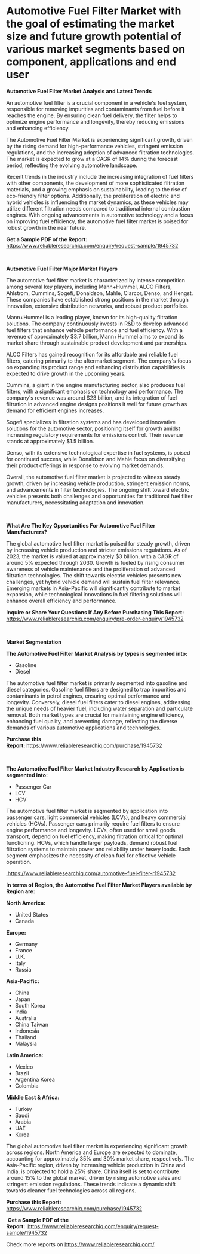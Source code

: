 <p><h1>Automotive Fuel Filter Market with the goal of estimating the market size and future growth potential of various market segments based on component, applications and end user</h1></p><p><strong>Automotive Fuel Filter Market Analysis and Latest Trends</strong></p>
<p><p>An automotive fuel filter is a crucial component in a vehicle's fuel system, responsible for removing impurities and contaminants from fuel before it reaches the engine. By ensuring clean fuel delivery, the filter helps to optimize engine performance and longevity, thereby reducing emissions and enhancing efficiency.</p><p>The Automotive Fuel Filter Market is experiencing significant growth, driven by the rising demand for high-performance vehicles, stringent emission regulations, and the increasing adoption of advanced filtration technologies. The market is expected to grow at a CAGR of 14% during the forecast period, reflecting the evolving automotive landscape. </p><p>Recent trends in the industry include the increasing integration of fuel filters with other components, the development of more sophisticated filtration materials, and a growing emphasis on sustainability, leading to the rise of eco-friendly filter options. Additionally, the proliferation of electric and hybrid vehicles is influencing the market dynamics, as these vehicles may utilize different filtration needs compared to traditional internal combustion engines. With ongoing advancements in automotive technology and a focus on improving fuel efficiency, the automotive fuel filter market is poised for robust growth in the near future.</p></p>
<p><strong>Get a Sample PDF of the Report:&nbsp;</strong> <a href="https://www.reliableresearchiq.com/enquiry/request-sample/1945732?utm_campaign=2384&utm_medium=2&utm_source=Github&utm_content=ia&utm_term=30032025&utm_id=automotive-fuel-filter">https://www.reliableresearchiq.com/enquiry/request-sample/1945732</a></p>
<p>&nbsp;</p>
<p><strong>Automotive Fuel Filter Major Market Players</strong></p>
<p><p>The automotive fuel filter market is characterized by intense competition among several key players, including Mann+Hummel, ALCO Filters, Ahlstrom, Cummins, Sogefi, Donaldson, Mahle, Clarcor, Denso, and Hengst. These companies have established strong positions in the market through innovation, extensive distribution networks, and robust product portfolios.</p><p>Mann+Hummel is a leading player, known for its high-quality filtration solutions. The company continuously invests in R&D to develop advanced fuel filters that enhance vehicle performance and fuel efficiency. With a revenue of approximately $3.7 billion, Mann+Hummel aims to expand its market share through sustainable product development and partnerships.</p><p>ALCO Filters has gained recognition for its affordable and reliable fuel filters, catering primarily to the aftermarket segment. The company's focus on expanding its product range and enhancing distribution capabilities is expected to drive growth in the upcoming years.</p><p>Cummins, a giant in the engine manufacturing sector, also produces fuel filters, with a significant emphasis on technology and performance. The company's revenue was around $23 billion, and its integration of fuel filtration in advanced engine designs positions it well for future growth as demand for efficient engines increases.</p><p>Sogefi specializes in filtration systems and has developed innovative solutions for the automotive sector, positioning itself for growth amidst increasing regulatory requirements for emissions control. Their revenue stands at approximately $1.5 billion.</p><p>Denso, with its extensive technological expertise in fuel systems, is poised for continued success, while Donaldson and Mahle focus on diversifying their product offerings in response to evolving market demands.</p><p>Overall, the automotive fuel filter market is projected to witness steady growth, driven by increasing vehicle production, stringent emission norms, and advancements in filter technologies. The ongoing shift toward electric vehicles presents both challenges and opportunities for traditional fuel filter manufacturers, necessitating adaptation and innovation.</p></p>
<p>&nbsp;</p>
<p><strong>What Are The Key Opportunities For Automotive Fuel Filter Manufacturers?</strong></p>
<p><p>The global automotive fuel filter market is poised for steady growth, driven by increasing vehicle production and stricter emissions regulations. As of 2023, the market is valued at approximately $3 billion, with a CAGR of around 5% expected through 2030. Growth is fueled by rising consumer awareness of vehicle maintenance and the proliferation of advanced filtration technologies. The shift towards electric vehicles presents new challenges, yet hybrid vehicle demand will sustain fuel filter relevance. Emerging markets in Asia-Pacific will significantly contribute to market expansion, while technological innovations in fuel filtering solutions will enhance overall efficiency and performance.</p></p>
<p><strong>Inquire or Share Your Questions If Any Before Purchasing This Report:</strong> <a href="https://www.reliableresearchiq.com/enquiry/pre-order-enquiry/1945732?utm_campaign=2384&utm_medium=2&utm_source=Github&utm_content=ia&utm_term=30032025&utm_id=automotive-fuel-filter">https://www.reliableresearchiq.com/enquiry/pre-order-enquiry/1945732</a></p>
<p>&nbsp;</p>
<p><strong>Market Segmentation</strong></p>
<p><strong>The Automotive Fuel Filter Market Analysis by types is segmented into:</strong></p>
<p><ul><li>Gasoline</li><li>Diesel</li></ul></p>
<p><p>The automotive fuel filter market is primarily segmented into gasoline and diesel categories. Gasoline fuel filters are designed to trap impurities and contaminants in petrol engines, ensuring optimal performance and longevity. Conversely, diesel fuel filters cater to diesel engines, addressing the unique needs of heavier fuel, including water separation and particulate removal. Both market types are crucial for maintaining engine efficiency, enhancing fuel quality, and preventing damage, reflecting the diverse demands of various automotive applications and technologies.</p></p>
<p><strong>Purchase this Report:&nbsp;</strong><a href="https://www.reliableresearchiq.com/purchase/1945732?utm_campaign=2384&utm_medium=2&utm_source=Github&utm_content=ia&utm_term=30032025&utm_id=automotive-fuel-filter">https://www.reliableresearchiq.com/purchase/1945732</a></p>
<p>&nbsp;</p>
<p><strong>The Automotive Fuel Filter Market Industry Research by Application is segmented into:</strong></p>
<p><ul><li>Passenger Car</li><li>LCV</li><li>HCV</li></ul></p>
<p><p>The automotive fuel filter market is segmented by application into passenger cars, light commercial vehicles (LCVs), and heavy commercial vehicles (HCVs). Passenger cars primarily require fuel filters to ensure engine performance and longevity. LCVs, often used for small goods transport, depend on fuel efficiency, making filtration critical for optimal functioning. HCVs, which handle larger payloads, demand robust fuel filtration systems to maintain power and reliability under heavy loads. Each segment emphasizes the necessity of clean fuel for effective vehicle operation.</p></p>
<p><a href="https://www.reliableresearchiq.com/automotive-fuel-filter-r1945732?utm_campaign=2384&utm_medium=2&utm_source=Github&utm_content=ia&utm_term=30032025&utm_id=automotive-fuel-filter">&nbsp;https://www.reliableresearchiq.com/automotive-fuel-filter-r1945732</a></p>
<p><strong>In terms of Region, the Automotive Fuel Filter Market Players available by Region are:</strong></p>
<p>
    <p> <strong> North America: </strong>
        <ul>
            <li>United States</li>
            <li>Canada</li>
        </ul>
        </p> 
    <p> <strong> Europe: </strong>
        <ul>
            <li>Germany</li>
            <li>France</li>
            <li>U.K.</li>
            <li>Italy</li>
            <li>Russia</li>
        </ul>
        </p> 
    <p> <strong> Asia-Pacific: </strong>
        <ul>
            <li>China</li>
            <li>Japan</li>
            <li>South Korea</li>
            <li>India</li>
            <li>Australia</li>
            <li>China Taiwan</li>
            <li>Indonesia</li>
            <li>Thailand</li>
            <li>Malaysia</li>
        </ul>
        </p> 
    <p> <strong> Latin America: </strong>
        <ul>
            <li>Mexico</li>
            <li>Brazil</li>
            <li>Argentina Korea</li>
            <li>Colombia</li>
        </ul>
        </p> 
    <p> <strong> Middle East & Africa: </strong>
        <ul>
            <li>Turkey</li>
            <li>Saudi</li>
            <li>Arabia</li>
            <li>UAE</li>
            <li>Korea</li>
        </ul>
    </p>
    </p>
<p><p>The global automotive fuel filter market is experiencing significant growth across regions. North America and Europe are expected to dominate, accounting for approximately 35% and 30% market share, respectively. The Asia-Pacific region, driven by increasing vehicle production in China and India, is projected to hold a 25% share. China itself is set to contribute around 15% to the global market, driven by rising automotive sales and stringent emission regulations. These trends indicate a dynamic shift towards cleaner fuel technologies across all regions.</p></p>
<p><strong>Purchase this Report: </strong><a href="https://www.reliableresearchiq.com/purchase/1945732?utm_campaign=2384&utm_medium=2&utm_source=Github&utm_content=ia&utm_term=30032025&utm_id=automotive-fuel-filter">https://www.reliableresearchiq.com/purchase/1945732</a></p>
<p>&nbsp;<strong>Get a Sample PDF of the Report:&nbsp;&nbsp;</strong><a href="https://www.reliableresearchiq.com/enquiry/request-sample/1945732?utm_campaign=2384&utm_medium=2&utm_source=Github&utm_content=ia&utm_term=30032025&utm_id=automotive-fuel-filter">https://www.reliableresearchiq.com/enquiry/request-sample/1945732</a></p>
<p><strong></strong></p>
<p>Check more reports on <a href="https://www.reliableresearchiq.com/?utm_campaign=2384&utm_medium=2&utm_source=Github&utm_content=ia&utm_term=30032025&utm_id=automotive-fuel-filter">https://www.reliableresearchiq.com/</a></p>